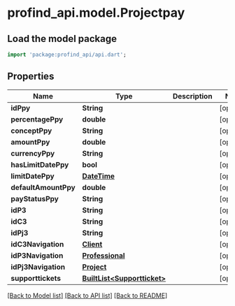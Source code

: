 # profind_api.model.Projectpay

## Load the model package
```dart
import 'package:profind_api/api.dart';
```

## Properties
Name | Type | Description | Notes
------------ | ------------- | ------------- | -------------
**idPpy** | **String** |  | [optional] 
**percentagePpy** | **double** |  | [optional] 
**conceptPpy** | **String** |  | [optional] 
**amountPpy** | **double** |  | [optional] 
**currencyPpy** | **String** |  | [optional] 
**hasLimitDatePpy** | **bool** |  | [optional] 
**limitDatePpy** | [**DateTime**](DateTime.md) |  | [optional] 
**defaultAmountPpy** | **double** |  | [optional] 
**payStatusPpy** | **String** |  | [optional] 
**idP3** | **String** |  | [optional] 
**idC3** | **String** |  | [optional] 
**idPj3** | **String** |  | [optional] 
**idC3Navigation** | [**Client**](Client.md) |  | [optional] 
**idP3Navigation** | [**Professional**](Professional.md) |  | [optional] 
**idPj3Navigation** | [**Project**](Project.md) |  | [optional] 
**supporttickets** | [**BuiltList&lt;Supportticket&gt;**](Supportticket.md) |  | [optional] 

[[Back to Model list]](../README.md#documentation-for-models) [[Back to API list]](../README.md#documentation-for-api-endpoints) [[Back to README]](../README.md)


